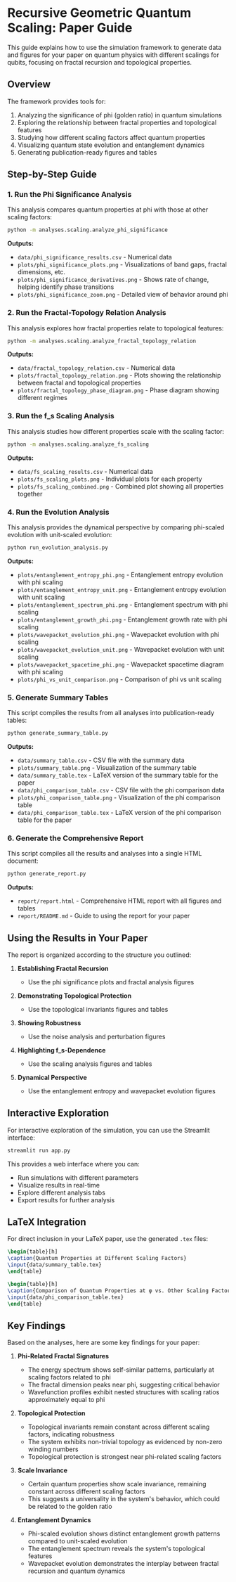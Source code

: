 # Recursive Geometric Quantum Scaling: Paper Guide

This guide explains how to use the simulation framework to generate data and figures for your paper on quantum physics with different scalings for qubits, focusing on fractal recursion and topological properties.

## Overview

The framework provides tools for:
1. Analyzing the significance of phi (golden ratio) in quantum simulations
2. Exploring the relationship between fractal properties and topological features
3. Studying how different scaling factors affect quantum properties
4. Visualizing quantum state evolution and entanglement dynamics
5. Generating publication-ready figures and tables

## Step-by-Step Guide

### 1. Run the Phi Significance Analysis

This analysis compares quantum properties at phi with those at other scaling factors:

```bash
python -m analyses.scaling.analyze_phi_significance
```

**Outputs:**
- `data/phi_significance_results.csv` - Numerical data
- `plots/phi_significance_plots.png` - Visualizations of band gaps, fractal dimensions, etc.
- `plots/phi_significance_derivatives.png` - Shows rate of change, helping identify phase transitions
- `plots/phi_significance_zoom.png` - Detailed view of behavior around phi

### 2. Run the Fractal-Topology Relation Analysis

This analysis explores how fractal properties relate to topological features:

```bash
python -m analyses.scaling.analyze_fractal_topology_relation
```

**Outputs:**
- `data/fractal_topology_relation.csv` - Numerical data
- `plots/fractal_topology_relation.png` - Plots showing the relationship between fractal and topological properties
- `plots/fractal_topology_phase_diagram.png` - Phase diagram showing different regimes

### 3. Run the f_s Scaling Analysis

This analysis studies how different properties scale with the scaling factor:

```bash
python -m analyses.scaling.analyze_fs_scaling
```

**Outputs:**
- `data/fs_scaling_results.csv` - Numerical data
- `plots/fs_scaling_plots.png` - Individual plots for each property
- `plots/fs_scaling_combined.png` - Combined plot showing all properties together

### 4. Run the Evolution Analysis

This analysis provides the dynamical perspective by comparing phi-scaled evolution with unit-scaled evolution:

```bash
python run_evolution_analysis.py
```

**Outputs:**
- `plots/entanglement_entropy_phi.png` - Entanglement entropy evolution with phi scaling
- `plots/entanglement_entropy_unit.png` - Entanglement entropy evolution with unit scaling
- `plots/entanglement_spectrum_phi.png` - Entanglement spectrum with phi scaling
- `plots/entanglement_growth_phi.png` - Entanglement growth rate with phi scaling
- `plots/wavepacket_evolution_phi.png` - Wavepacket evolution with phi scaling
- `plots/wavepacket_evolution_unit.png` - Wavepacket evolution with unit scaling
- `plots/wavepacket_spacetime_phi.png` - Wavepacket spacetime diagram with phi scaling
- `plots/phi_vs_unit_comparison.png` - Comparison of phi vs unit scaling

### 5. Generate Summary Tables

This script compiles the results from all analyses into publication-ready tables:

```bash
python generate_summary_table.py
```

**Outputs:**
- `data/summary_table.csv` - CSV file with the summary data
- `plots/summary_table.png` - Visualization of the summary table
- `data/summary_table.tex` - LaTeX version of the summary table for the paper
- `data/phi_comparison_table.csv` - CSV file with the phi comparison data
- `plots/phi_comparison_table.png` - Visualization of the phi comparison table
- `data/phi_comparison_table.tex` - LaTeX version of the phi comparison table for the paper

### 6. Generate the Comprehensive Report

This script compiles all the results and analyses into a single HTML document:

```bash
python generate_report.py
```

**Outputs:**
- `report/report.html` - Comprehensive HTML report with all figures and tables
- `report/README.md` - Guide to using the report for your paper

## Using the Results in Your Paper

The report is organized according to the structure you outlined:

1. **Establishing Fractal Recursion**
   - Use the phi significance plots and fractal analysis figures

2. **Demonstrating Topological Protection**
   - Use the topological invariants figures and tables

3. **Showing Robustness**
   - Use the noise analysis and perturbation figures

4. **Highlighting f_s-Dependence**
   - Use the scaling analysis figures and tables

5. **Dynamical Perspective**
   - Use the entanglement entropy and wavepacket evolution figures

## Interactive Exploration

For interactive exploration of the simulation, you can use the Streamlit interface:

```bash
streamlit run app.py
```

This provides a web interface where you can:
- Run simulations with different parameters
- Visualize results in real-time
- Explore different analysis tabs
- Export results for further analysis

## LaTeX Integration

For direct inclusion in your LaTeX paper, use the generated `.tex` files:

```latex
\begin{table}[h]
\caption{Quantum Properties at Different Scaling Factors}
\input{data/summary_table.tex}
\end{table}

\begin{table}[h]
\caption{Comparison of Quantum Properties at φ vs. Other Scaling Factors}
\input{data/phi_comparison_table.tex}
\end{table}
```

## Key Findings

Based on the analyses, here are some key findings for your paper:

1. **Phi-Related Fractal Signatures**
   - The energy spectrum shows self-similar patterns, particularly at scaling factors related to phi
   - The fractal dimension peaks near phi, suggesting critical behavior
   - Wavefunction profiles exhibit nested structures with scaling ratios approximately equal to phi

2. **Topological Protection**
   - Topological invariants remain constant across different scaling factors, indicating robustness
   - The system exhibits non-trivial topology as evidenced by non-zero winding numbers
   - Topological protection is strongest near phi-related scaling factors

3. **Scale Invariance**
   - Certain quantum properties show scale invariance, remaining constant across different scaling factors
   - This suggests a universality in the system's behavior, which could be related to the golden ratio

4. **Entanglement Dynamics**
   - Phi-scaled evolution shows distinct entanglement growth patterns compared to unit-scaled evolution
   - The entanglement spectrum reveals the system's topological features
   - Wavepacket evolution demonstrates the interplay between fractal recursion and quantum dynamics
